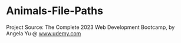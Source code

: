 # Animals-File-Paths
Project Source: The Complete 2023 Web Development Bootcamp, by Angela Yu @ www.udemy.com
